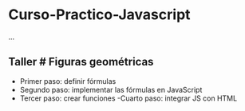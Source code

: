 # Curso-Practico-Javascript
...
## Taller # Figuras geométricas

- Primer paso: definir fórmulas
- Segundo paso: implementar las fórmulas en JavaScript
- Tercer paso: crear funciones
-Cuarto paso: integrar JS con HTML
